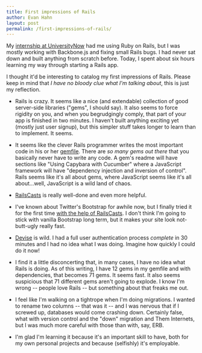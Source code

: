 ```yaml
---
title: First impressions of Rails
author: Evan Hahn
layout: post
permalink: /first-impressions-of-rails/
---
```

My [internship at UniversityNow][1] had me using Ruby on Rails, but I was mostly working with Backbone.js and fixing small Rails bugs. I had never sat down and built anything from scratch before. Today, I spent about six hours learning my way through starting a Rails app.

I thought it'd be interesting to catalog my first impressions of Rails. Please keep in mind that *I have no bloody clue what I'm talking about*, this is just my reflection.

* Rails is crazy. It seems like a nice (and extendable) collection of good server-side libraries ("gems", I should say). It also seems to force rigidity on you, and when you begrudgingly comply, that part of your app is finished in two minutes. I haven't built anything exciting yet (mostly just user signup), but this simpler stuff takes longer to learn than to implement. It seems.

* It seems like the clever Rails programmer writes the most important code in his or her [gemfile][2]. There are *so many gems out there* that you basically never have to write any code. A gem's readme will have sections like "Using Capybara with Cucumber" where a JavaScript framework will have "dependency injection and inversion of control". Rails seems like it's all about gems, where JavaScript seems like it's all about...well, JavaScript is a wild land of chaos.

* [RailsCasts][3] is really well-done and even more helpful.

* I've known about Twitter's Bootstrap for awhile now, but I finally tried it for the first time [with the help of RailsCasts][4]. I don't think I'm going to stick with vanilla Bootstrap long term, but it makes your site look not-butt-ugly really fast.

* [Devise][5] is wild. I had a full user authentication process *complete* in 30 minutes and I had no idea what I was doing. Imagine how quickly I could do it now!

* I find it a little disconcerting that, in many cases, I have no idea what Rails is doing. As of this writing, I have 12 gems in my gemfile and with dependencies, that becomes 71 gems. It seems fast. It also seems suspicious that 71 different gems aren't going to explode. I know I'm wrong -- people love Rails -- but something about that freaks me out.

* I feel like I'm walking on a tightrope when I'm doing migrations. I wanted to rename two columns -- that was it -- and I was nervous that if I screwed up, databases would come crashing down. Certainly false, what with version control and the "down" migration and Them Internets, but I was much more careful with those than with, say, ERB.

* I'm glad I'm learning it because it's an important skill to have, both for my own personal projects and because (selfishly) it's employable.

 [1]: /on-my-internship-at-universitynow
 [2]: http://gembundler.com/gemfile.html
 [3]: http://railscasts.com/
 [4]: http://railscasts.com/episodes/328-twitter-bootstrap-basics
 [5]: https://github.com/plataformatec/devise
 [6]: http://www.reddit.com/r/smashbros/comments/y29q1/i_wanna_build_never_smash_alone_a_way_to_meet_up/
